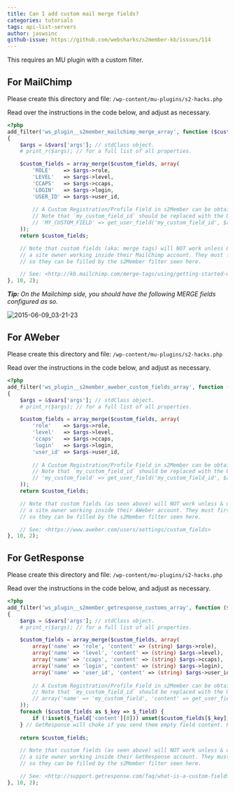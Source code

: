 ```yaml
---
title: Can I add custom mail merge fields?
categories: tutorials
tags: api-list-servers
author: jaswsinc
github-issue: https://github.com/websharks/s2member-kb/issues/114
---
```


This requires an MU plugin with a custom filter.

## For MailChimp

Please create this directory and file:
`/wp-content/mu-plugins/s2-hacks.php`

Read over the instructions in the code below, and adjust as necessary.

```php
<?php
add_filter('ws_plugin__s2member_mailchimp_merge_array', function ($custom_fields, $vars)
{
    $args = &$vars['args']; // stdClass object.
    # print_r($args); // for a full list of all properties.

    $custom_fields = array_merge($custom_fields, array(
        'ROLE'    => $args->role,
        'LEVEL'   => $args->level,
        'CCAPS'   => $args->ccaps,
        'LOGIN'   => $args->login,
        'USER_ID' => $args->user_id,
        
        // A Custom Registration/Profile Field in s2Member can be obtained like this.
        // Note that `my_custom_field_id` should be replaced with the Unique ID that you configured for a field in s2Member.
        // 'MY_CUSTOM_FIELD' => get_user_field('my_custom_field_id', $args->user_id),
    ));
    return $custom_fields;

    // Note that custom fields (aka: merge tags) will NOT work unless & until they are created by
    // a site owner working inside their MailChimp account. They must first add the custom fields
    // so they can be filled by the s2Member filter seen here.

    // See: <http://kb.mailchimp.com/merge-tags/using/getting-started-with-merge-tags>
}, 10, 2);
```

_**Tip:** On the Mailchimp side, you should have the following MERGE fields configured as so._

![2015-06-09_03-21-23](https://cloud.githubusercontent.com/assets/1563559/8056637/a2a59748-0e56-11e5-805b-565266059aae.png)

## For AWeber

Please create this directory and file:
`/wp-content/mu-plugins/s2-hacks.php`

Read over the instructions in the code below, and adjust as necessary.

```php
<?php
add_filter('ws_plugin__s2member_aweber_custom_fields_array', function ($custom_fields, $vars)
{
    $args = &$vars['args']; // stdClass object.
    # print_r($args); // for a full list of all properties.

    $custom_fields = array_merge($custom_fields, array(
        'role'    => $args->role,
        'level'   => $args->level,
        'ccaps'   => $args->ccaps,
        'login'   => $args->login,
        'user_id' => $args->user_id,
        
        // A Custom Registration/Profile Field in s2Member can be obtained like this.
        // Note that `my_custom_field_id` should be replaced with the Unique ID that you configured for a field in s2Member.
        // 'my_custom_field' => get_user_field('my_custom_field_id', $args->user_id),
    ));
    return $custom_fields;

    // Note that custom fields (as seen above) will NOT work unless & until they are created by
    // a site owner working inside their AWeber account. They must first add the custom fields
    // so they can be filled by the s2Member filter seen here.

    // See: <https://www.aweber.com/users/settings/custom_fields>
}, 10, 2);
```

## For GetResponse

Please create this directory and file:
`/wp-content/mu-plugins/s2-hacks.php`

Read over the instructions in the code below, and adjust as necessary.

```php
<?php
add_filter('ws_plugin__s2member_getresponse_customs_array', function ($custom_fields, $vars)
{
    $args = &$vars['args']; // stdClass object.
    # print_r($args); // for a full list of all properties.

    $custom_fields = array_merge($custom_fields, array(
        array('name' => 'role', 'content' => (string) $args->role),
        array('name' => 'level', 'content' => (string) $args->level),
        array('name' => 'ccaps', 'content' => (string) $args->ccaps),
        array('name' => 'login', 'content' => (string) $args->login),
        array('name' => 'user_id', 'content' => (string) $args->user_id),
        
        // A Custom Registration/Profile Field in s2Member can be obtained like this.
        // Note that `my_custom_field_id` should be replaced with the Unique ID that you configured for a field in s2Member.
        // array('name' => 'my_custom_field', 'content' => get_user_field('my_custom_field_id', $args->user_id)),
    ));
    foreach ($custom_fields as $_key => $_field) {
        if (!isset($_field['content'][0])) unset($custom_fields[$_key]);
    } // GetResponse will choke if you send them empty field content. Remove empty values here.
    
    return $custom_fields;

    // Note that custom fields (as seen above) will NOT work unless & until they are created by
    // a site owner working inside their GetResponse account. They must first add the custom fields
    // so they can be filled by the s2Member filter seen here.

    // See: <http://support.getresponse.com/faq/what-is-a-custom-field>
}, 10, 2);
```
